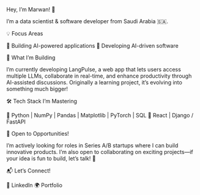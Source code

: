Hey, I’m Marwan! 👋

I’m a data scientist & software developer from Saudi Arabia 🇸🇦.

💡 Focus Areas

🔹 Building AI-powered applications
🔹 Developing AI-driven software

🚀 What I’m Building

I’m currently developing LangPulse, a web app that lets users access multiple LLMs, collaborate in real-time, and enhance productivity through AI-assisted discussions. Originally a learning project, it’s evolving into something much bigger!

🛠 Tech Stack I’m Mastering

🔹 Python | NumPy | Pandas | Matplotlib | PyTorch | SQL
🔹 React | Django / FastAPI

🚀 Open to Opportunities!

I’m actively looking for roles in Series A/B startups where I can build innovative products. I’m also open to collaborating on exciting projects—if your idea is fun to build, let’s talk! 👯

📬 Let’s Connect!

🔗 LinkedIn
🌍 Portfolio

